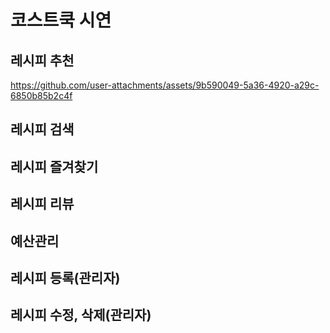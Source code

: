 # 코스트쿡 시연

## 레시피 추천


https://github.com/user-attachments/assets/9b590049-5a36-4920-a29c-6850b85b2c4f



## 레시피 검색

## 레시피 즐겨찾기

## 레시피 리뷰

## 예산관리

## 레시피 등록(관리자)

## 레시피 수정, 삭제(관리자)
